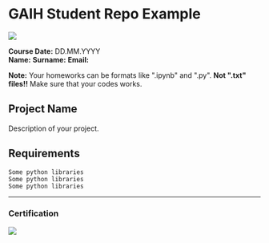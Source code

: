 # GAIH Student Repo Example
![](img/logo.png)

**Course Date:** DD.MM.YYYY  
**Name:** 
**Surname:** 
**Email:** 

**Note:** Your homeworks can be formats like ".ipynb" and ".py". **Not ".txt" files!!** Make sure that your codes works.  

## Project Name
Description of your project.

## Requirements
```
Some python libraries
Some python libraries
Some python libraries
```
---

### Certification
![](img/certificate_ex.png)

